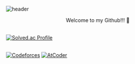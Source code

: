 <!--
**psg9790/psg9790** is a ✨ _special_ ✨ repository because its `README.md` (this file) appears on your GitHub profile.

Here are some ideas to get you started:

- 🔭 I’m currently working on ...
- 🌱 I’m currently learning ...
- 👯 I’m looking to collaborate on ...
- 🤔 I’m looking for help with ...
- 💬 Ask me about ...
- 📫 How to reach me: ...
- 😄 Pronouns: ...
- ⚡ Fun fact: ...
-->

![header](https://capsule-render.vercel.app/api?type=rounded&color=timeGradient&text=SaeGyeolPark&animation=twinkling&fontSize=40&fontAlignY=50&fontAlign=50&height=180)  

<div align="center">
Welcome to my Github!!! 👋  
</div> 
</br>

[![Solved.ac Profile](http://mazassumnida.wtf/api/v2/generate_badge?boj=psg9790)](https://solved.ac/psg9790/)  
</br>
<!--[![CodeForces Profile](https://cf.leed.at?id=psg9790)](https://codeforces.com/profile/psg9790)-->
[![Codeforces](https://badges.joonhyung.xyz/codeforces/psg9790.svg)](https://codeforces.com/profile/psg9790)
[![AtCoder](https://badges.joonhyung.xyz/atcoder/psg9790.svg)](https://atcoder.jp/users/psg9790)
</br>

